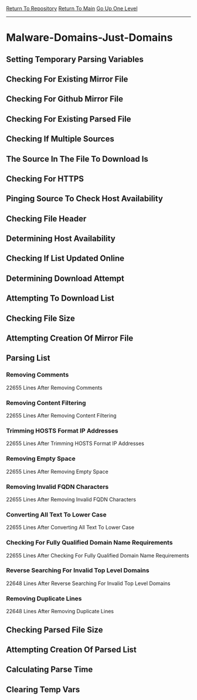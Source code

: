 [Return To Repository](https://github.com/deathbybandaid/piholeparser/)
[Return To Main](https://github.com/deathbybandaid/piholeparser/blob/master/RecentRunLogs/Mainlog.md)
[Go Up One Level](https://github.com/deathbybandaid/piholeparser/blob/master/RecentRunLogs/TopLevelScripts/30-Processing-External-Blacklists.md)
____________________________________
# Malware-Domains-Just-Domains
## Setting Temporary Parsing Variables
## Checking For Existing Mirror File
## Checking For Github Mirror File
## Checking For Existing Parsed File
## Checking If Multiple Sources
## The Source In The File To Download Is
## Checking For HTTPS
## Pinging Source To Check Host Availability
## Checking File Header
## Determining Host Availability
## Checking If List Updated Online
## Determining Download Attempt
## Attempting To Download List
## Checking File Size
## Attempting Creation Of Mirror File
## Parsing List
### Removing Comments
22655 Lines After Removing Comments
### Removing Content Filtering
22655 Lines After Removing Content Filtering
### Trimming HOSTS Format IP Addresses
22655 Lines After Trimming HOSTS Format IP Addresses
### Removing Empty Space
22655 Lines After Removing Empty Space
### Removing Invalid FQDN Characters
22655 Lines After Removing Invalid FQDN Characters
### Converting All Text To Lower Case
22655 Lines After Converting All Text To Lower Case
### Checking For Fully Qualified Domain Name Requirements
22655 Lines After Checking For Fully Qualified Domain Name Requirements
### Reverse Searching For Invalid Top Level Domains
22648 Lines After Reverse Searching For Invalid Top Level Domains
### Removing Duplicate Lines
22648 Lines After Removing Duplicate Lines
## Checking Parsed File Size
## Attempting Creation Of Parsed List
## Calculating Parse Time
## Clearing Temp Vars
